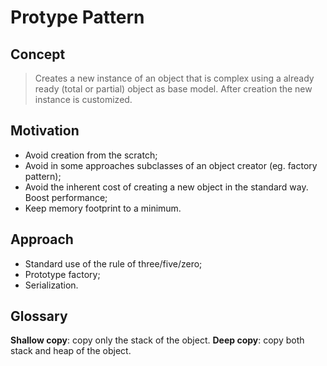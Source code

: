 
# Protype Pattern
## Concept

>Creates a new instance of an object that is complex using a already ready (total or partial) object as base model. After creation the new instance is customized.

## Motivation

- Avoid creation from the scratch;
- Avoid in some approaches subclasses of an object creator (eg. factory pattern);
- Avoid the inherent cost of creating a new object in the standard way. Boost performance;
- Keep memory footprint to a minimum.

## Approach

 - Standard use of the rule of three/five/zero;
 - Prototype factory;
 - Serialization.

## Glossary

**Shallow copy**: copy only the stack of the object.
**Deep copy**: copy both stack and heap of the object.
